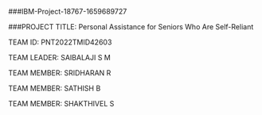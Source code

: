###IBM-Project-18767-1659689727

###PROJECT TITLE: Personal Assistance for Seniors Who Are Self-Reliant

TEAM ID: PNT2022TMID42603

TEAM LEADER: SAIBALAJI S M

TEAM MEMBER: SRIDHARAN R

TEAM MEMBER: SATHISH B

TEAM MEMBER: SHAKTHIVEL S
